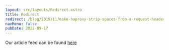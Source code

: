 ```yaml
---
layout: src/layouts/Redirect.astro
title: Redirect
redirect: /blog/2019/11/make-haproxy-strip-spaces-from-a-request-header/
navMenu: false
pubDate: 2022-09-17
---
```

<div>
Our article feed can be found <a href="/blog/2019/11/make-haproxy-strip-spaces-from-a-request-header/">here</a>
</div>

